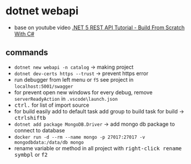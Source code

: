 # dotnet webapi

- base on youtube video [.NET 5 REST API Tutorial - Build From Scratch With C#](https://www.youtube.com/watch?v=ZXdFisA_hOY&t=874s)

## commands

- `dotnet new webapi -n catalog` -> making project
- `dotnet dev-certs https --trust` -> prevent https error
- run debugger from left menu or `f5` see project in `localhost:5001/swagger`
- for prevent open new windows for every debug, remove `serverReadyAction` in `.vscode\launch.json`
- <kbd>ctrl</kbd><kbd>.</kbd> for list of import source
- for build easily add to default task add group to build task for build -> <kbd>ctrl</kbd><kbd>shift</kbd><kbd>b</kbd>
- `dotnet add package MongoDB.Driver` -> add mongo db package to connect to database
- `docker run -d --rm --name mongo -p 27017:27017 -v mongodbdata:/data/db mongo`
- rename variable or method in all project with <kbd>right-click</kbd><kbd> rename symbpl</kbd> or <kbd>f2</kbd>
